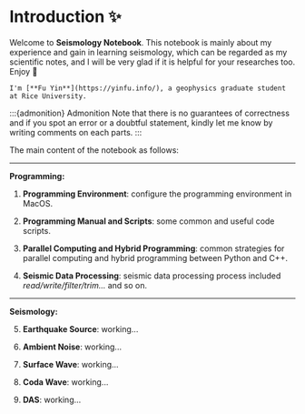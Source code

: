 # Introduction ✨

Welcome to **Seismology Notebook**. This notebook is mainly about my experience and gain in learning seismology, which can be regarded as my scientific notes, and I will be very glad if it is helpful for your researches too. Enjoy 👋

```{margin} About Author
I'm [**Fu Yin**](https://yinfu.info/), a geophysics graduate student at Rice University.
```

:::{admonition} Admonition
Note that there is no guarantees of correctness and if you spot an error or a doubtful statement, kindly let me know by writing comments on each parts.
:::

The main content of the notebook as follows:

---
**Programming:**

1. **Programming Environment**: configure the programming environment in MacOS.

2. **Programming Manual and Scripts**: some common and useful code scripts.

3. **Parallel Computing and Hybrid Programming**: common strategies for parallel computing and hybrid programming between Python and C++.

4. **Seismic Data Processing**: seismic data processing process included *read/write/filter/trim...* and so on.

---
**Seismology:**

5. **Earthquake Source**: working...

6. **Ambient Noise**: working...

7. **Surface Wave**: working...

8. **Coda Wave**: working...

9. **DAS**: working...





<!-- ```{tableofcontents}
```

Here is my nifty citation {cite}`holdgraf_evidence_2014`.

```{bibliography}
``` -->
